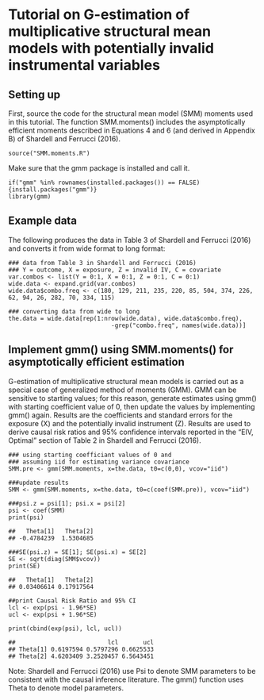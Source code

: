 Tutorial on G-estimation of multiplicative structural mean models with potentially invalid instrumental variables
=================================================================================================================

Setting up
----------

First, source the code for the structural mean model (SMM) moments used
in this tutorial. The function SMM.moments() includes the asymptotically
efficient moments described in Equations 4 and 6 (and derived in
Appendix B) of Shardell and Ferrucci (2016).

    source("SMM.moments.R")

Make sure that the gmm package is installed and call it.

    if("gmm" %in% rownames(installed.packages()) == FALSE) {install.packages("gmm")}
    library(gmm)

Example data
------------

The following produces the data in Table 3 of Shardell and Ferrucci
(2016) and converts it from wide format to long format:

    ### data from Table 3 in Shardell and Ferrucci (2016)
    ### Y = outcome, X = exposure, Z = invalid IV, C = covariate
    var.combos <- list(Y = 0:1, X = 0:1, Z = 0:1, C = 0:1)
    wide.data <- expand.grid(var.combos)
    wide.data$combo.freq <- c(180, 129, 211, 235, 220, 85, 504, 374, 226, 62, 94, 26, 282, 70, 334, 115)

    ### converting data from wide to long
    the.data = wide.data[rep(1:nrow(wide.data), wide.data$combo.freq), 
                                 -grep("combo.freq", names(wide.data))]

Implement gmm() using SMM.moments() for asymptotically efficient estimation
---------------------------------------------------------------------------

G-estimation of multiplicative structural mean models is carried out as
a special case of generalized method of moments (GMM). GMM can be
sensitive to starting values; for this reason, generate estimates using
gmm() with starting coefficient value of 0, then update the values by
implementing gmm() again. Results are the coefficients and standard
errors for the exposure (X) and the potentially invalid instrument (Z).
Results are used to derive causal risk ratios and 95% confidence
intervals reported in the “EIV, Optimal” section of Table 2 in Shardell
and Ferrucci (2016).

    ### using starting coefficiant values of 0 and 
    ### assuming iid for estimating variance covariance 
    SMM.pre <- gmm(SMM.moments, x=the.data, t0=c(0,0), vcov="iid")

    ###update results
    SMM <- gmm(SMM.moments, x=the.data, t0=c(coef(SMM.pre)), vcov="iid")

    ###psi.z = psi[1]; psi.x = psi[2]
    psi <- coef(SMM)
    print(psi)

    ##   Theta[1]   Theta[2] 
    ## -0.4784239  1.5304685

    ###SE(psi.z) = SE[1]; SE(psi.x) = SE[2]
    SE <- sqrt(diag(SMM$vcov))
    print(SE)

    ##   Theta[1]   Theta[2] 
    ## 0.03406614 0.17917564

    ##print Causal Risk Ratio and 95% CI
    lcl <- exp(psi - 1.96*SE)
    ucl <- exp(psi + 1.96*SE)

    print(cbind(exp(psi), lcl, ucl))

    ##                          lcl       ucl
    ## Theta[1] 0.6197594 0.5797296 0.6625533
    ## Theta[2] 4.6203409 3.2520457 6.5643451

Note: Shardell and Ferrucci (2016) use Psi to denote SMM parameters to
be consistent with the causal inference literature. The gmm() function
uses Theta to denote model parameters.
